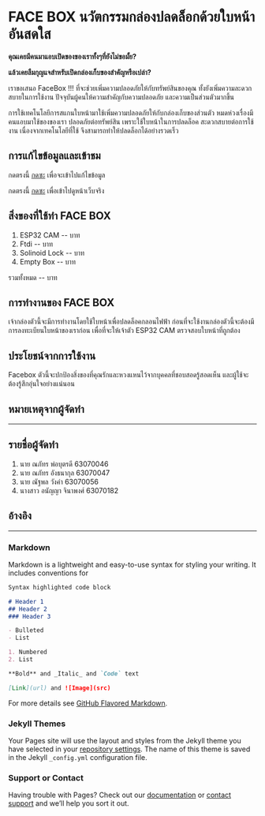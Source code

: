 # FACE BOX นวัตกรรมกล่องปลดล็อกด้วยใบหน้าอันสดใส
**คุณเคยมีคนมาแอบเปิดของของเราทั้งๆที่ยังไม่ขอมั้ย?**

**แล้วเคยลืมกุญแจสำหรับเปิดกล่องเก็บของสำคัญหรือเปล่า?**

เราขอเสนอ FaceBox !!! ที่จะช่วยเพิ่มความปลอดภัยให้กับทรัพย์สินของคุณ ทั้งยังเพิ่มความละดวกสบายในการใช้งาน
ปัจจุบันผู้คนให้ความสำคัญกับความปลอดภัย และความเป็นส่วนตัวมากขึ้น
 
การใช้เทคโนโลยีการสแกนใบหน้ามาใช้เพิ่มความปลอดภัยให้กับกล่องเก็บของส่วนตัว หมดห่วงเรื่องมีคนแอบมาใช้ของของเรา
ปลอดภัยต่อทรัพย์สิน เพราะใช้ใบหน้าในการปลดล็อค
สะดวกสบายต่อการใช้งาน เนื่องจากเทคโนโลยีที่ใช้ จึงสามารถทำให้ปลดล็อกได้อย่างรวดเร็ว

## การแก้ไขข้อมูลและเข้าชม
กดตรงนี้ [กดซะ](https://github.com/artist0123/safe/edit/gh-pages/index.md) เพื่อจะเข้าไปแก้ไขข้อมูล

กดตรงนี้ [กดซะ](https://artist0123.github.io/facebox) เพื่อเข้าไปดูหน้าเว็บจริง

## สิ่งของที่ใช้ทำ FACE BOX
1. ESP32 CAM -- บาท
2. Ftdi -- บาท
3. Solinoid Lock -- บาท
4. Empty Box -- บาท

รวมทั้งหมด -- บาท

## การทำงานของ FACE BOX
เจ้ากล่องตัวนี้จะมีการทำงานโดยใช้ใบหน้าเพื่อปลดล็อคกลอนไฟฟ้า ก่อนที่จะใช้งานกล่องตัวนี้จะต้องมีการลงทะเบียนใบหน้าของเราก่อน เพื่อที่จะให้เจ้าตัว ESP32 CAM ตรวจสอบใบหน้าที่ถูกต้อง

## ประโยชน์จากการใช้งาน
Facebox ตัวนี้จะปกป้องสิ่งของที่คุณรักและหวงแหนไว้จากบุคคลที่ชอบสอดรู้สอดเห็น และผู้ใช้จะต้องรู้สึกอุ่นใจอย่างแน่นอน

## หมายเหตุจากผู้จัดทำ
---
## รายชื่อผู้จัดทำ
1. นาย ณภัทร พ่อบุตรดี 63070046
2. นาย ณภัทร อังธนากุล 63070047
3. นาย ณัฐพล วังคำ 63070056
4. นางสาว อนัญญา จินาพงศ์ 63070182

## อ้างอิง
---

### Markdown

Markdown is a lightweight and easy-to-use syntax for styling your writing. It includes conventions for

```markdown
Syntax highlighted code block

# Header 1
## Header 2
### Header 3

- Bulleted
- List

1. Numbered
2. List

**Bold** and _Italic_ and `Code` text

[Link](url) and ![Image](src)
```

For more details see [GitHub Flavored Markdown](https://guides.github.com/features/mastering-markdown/).

### Jekyll Themes

Your Pages site will use the layout and styles from the Jekyll theme you have selected in your [repository settings](https://github.com/artist0123/safe/settings/pages). The name of this theme is saved in the Jekyll `_config.yml` configuration file.

### Support or Contact

Having trouble with Pages? Check out our [documentation](https://docs.github.com/categories/github-pages-basics/) or [contact support](https://support.github.com/contact) and we’ll help you sort it out.
